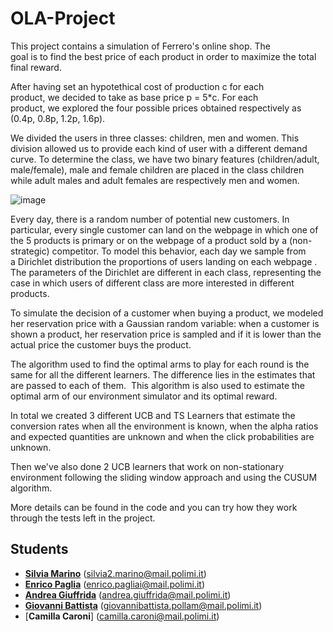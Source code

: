 # OLA-Project
This project contains a simulation of Ferrero's online shop. The goal is to find the best price of each product in order to maximize the total final reward.

After having set an hypotethical cost of production c for each product, we decided to take as base price p = 5*c. For each product, we explored the four possible prices obtained respectively as (0.4p, 0.8p, 1.2p, 1.6p).

We divided the users in three classes: children, men and women. This division allowed us to provide each kind of user with a different demand curve. To determine the class, we have two binary features (children/adult, male/female), male and female children are placed in the class children while adult males and adult females are respectively men and women.

![image](https://user-images.githubusercontent.com/79787310/191463513-aed681d6-21a7-4cef-9196-0f554715ca9f.png)

Every day, there is a random number of potential new customers. In particular, every single customer can land on the webpage in which one of the 5 products is primary or on the webpage of a product sold by a (non-strategic) competitor. To model this behavior, each day we sample from a Dirichlet distribution the proportions of users landing on each webpage . The parameters of the Dirichlet are different in each class, representing the case in which users of different class are more interested in different products. 

To simulate the decision of a customer when buying a product, we modeled her reservation price with a Gaussian random variable: when a customer is shown a product, her reservation price is sampled and if it is lower than the actual price the customer buys the product. 

The algorithm used to find the optimal arms to play for each round is the same for all the different learners. The difference lies in the estimates that are passed to each of them. 
This algorithm is also used to estimate the optimal arm of our environment simulator and its optimal reward. 

In total we created 3 different UCB and TS Learners that estimate the conversion rates when all the environment is known, when the alpha ratios and expected quantities are unknown and when the click probabilities are unknown.

Then we've also done 2 UCB learners that work on non-stationary environment following the sliding window approach and using the CUSUM algorithm. 

More details can be found in the code and you can try how they work through the tests left in the project.

## Students
- [__Silvia Marino__](https://github.com/SilviaMarino) (silvia2.marino@mail.polimi.it)
- [__Enrico Paglia__](https://github.com/EnricoPaglia) (enrico.pagliai@mail.polimi.it)
- [__Andrea Giuffrida__](https://github.com/angiuf) (andrea.giuffrida@mail.polimi.it)
- [__Giovanni Battista__](https://github.com/gbpollam) (giovannibattista.pollam@mail.polimi.it)
- [__Camilla Caroni__] (camilla.caroni@mail.polimi.it)
